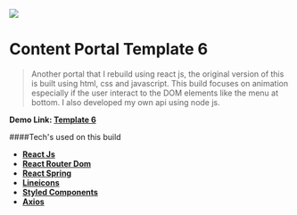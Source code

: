 ![](https://i.ibb.co/Bn4BJxX/template6.png)

# Content Portal Template 6

> Another portal that I rebuild using react js, the original version of this is built using html, css and javascript. This build focuses on animation especially if the user interact to the DOM elements like the menu at bottom. I also developed my own api using node js.

**Demo Link: [Template 6](https://content-portal-6.netlify.app/Apps/Dating)**

####Tech's used on this build
- **[React Js](https://reactjs.org/)**
- **[React Router Dom](https://reactrouter.com/web/guides/quick-start)**
- **[React Spring](https://react-spring.io/)**
- **[Lineicons](https://lineicons.com/)**
- **[Styled Components](https://styled-components.com/)**
- **[Axios](https://github.com/axios/axios)**
